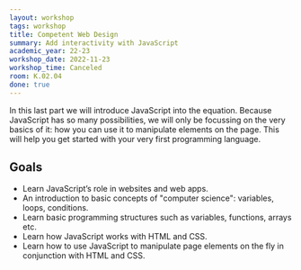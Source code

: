 ```yaml
---
layout: workshop
tags: workshop
title: Competent Web Design
summary: Add interactivity with JavaScript
academic_year: 22-23
workshop_date: 2022-11-23
workshop_time: Canceled
room: K.02.04
done: true
---
```


In this last part we will introduce JavaScript into the equation. Because JavaScript has so many possibilities, we will only be focussing on the very basics of it: how you can use it to manipulate elements on the page. This will help you get started with your very first programming language.

## Goals

- Learn JavaScript’s role in websites and web apps.
- An introduction to basic concepts of "computer science": variables, loops, conditions.
- Learn basic programming structures such as variables, functions, arrays etc.
- Learn how JavaScript works with HTML and CSS.
- Learn how to use JavaScript to manipulate page elements on the fly in conjunction with HTML and CSS.
